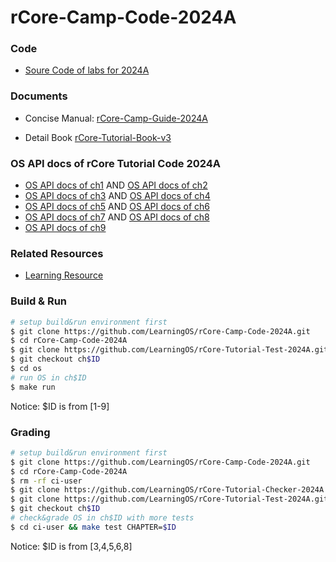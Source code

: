 # rCore-Camp-Code-2024A

### Code
- [Soure Code of labs for 2024A](https://github.com/LearningOS/rCore-Camp-Code-2024A)
### Documents

- Concise Manual: [rCore-Camp-Guide-2024A](https://LearningOS.github.io/rCore-Camp-Guide-2024A/)

- Detail Book [rCore-Tutorial-Book-v3](https://rcore-os.github.io/rCore-Tutorial-Book-v3/)


### OS API docs of rCore Tutorial Code 2024A
- [OS API docs of ch1](https://learningos.github.io/rCore-Camp-Code-2024A/ch1/os/index.html)
  AND [OS API docs of ch2](https://learningos.github.io/rCore-Camp-Code-2024A/ch2/os/index.html)
- [OS API docs of ch3](https://learningos.github.io/rCore-Camp-Code-2024A/ch3/os/index.html)
  AND [OS API docs of ch4](https://learningos.github.io/rCore-Camp-Code-2024A/ch4/os/index.html)
- [OS API docs of ch5](https://learningos.github.io/rCore-Camp-Code-2024A/ch5/os/index.html)
  AND [OS API docs of ch6](https://learningos.github.io/rCore-Camp-Code-2024A/ch6/os/index.html)
- [OS API docs of ch7](https://learningos.github.io/rCore-Camp-Code-2024A/ch7/os/index.html)
  AND [OS API docs of ch8](https://learningos.github.io/rCore-Camp-Code-2024A/ch8/os/index.html)
- [OS API docs of ch9](https://learningos.github.io/rCore-Camp-Code-2024A/ch9/os/index.html)

### Related Resources
- [Learning Resource](https://github.com/LearningOS/rust-based-os-comp2022/blob/main/relatedinfo.md)


### Build & Run

```bash
# setup build&run environment first
$ git clone https://github.com/LearningOS/rCore-Camp-Code-2024A.git
$ cd rCore-Camp-Code-2024A
$ git clone https://github.com/LearningOS/rCore-Tutorial-Test-2024A.git user
$ git checkout ch$ID
$ cd os
# run OS in ch$ID
$ make run
```
Notice: $ID is from [1-9]

### Grading

```bash
# setup build&run environment first
$ git clone https://github.com/LearningOS/rCore-Camp-Code-2024A.git
$ cd rCore-Camp-Code-2024A
$ rm -rf ci-user
$ git clone https://github.com/LearningOS/rCore-Tutorial-Checker-2024A.git ci-user
$ git clone https://github.com/LearningOS/rCore-Tutorial-Test-2024A.git ci-user/user
$ git checkout ch$ID
# check&grade OS in ch$ID with more tests
$ cd ci-user && make test CHAPTER=$ID
```
Notice: $ID is from [3,4,5,6,8]
